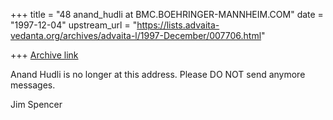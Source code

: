 +++
title = "48 anand_hudli at BMC.BOEHRINGER-MANNHEIM.COM"
date = "1997-12-04"
upstream_url = "https://lists.advaita-vedanta.org/archives/advaita-l/1997-December/007706.html"

+++
[Archive link](https://lists.advaita-vedanta.org/archives/advaita-l/1997-December/007706.html)

Anand Hudli is no longer at this address. Please DO NOT send anymore
messages.


Jim Spencer

